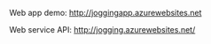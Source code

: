 Web app demo: http://joggingapp.azurewebsites.net

Web service API: http://jogging.azurewebsites.net/